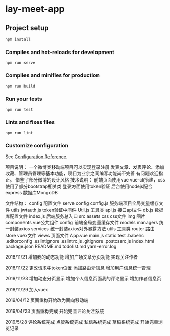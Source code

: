 # lay-meet-app

## Project setup
```
npm install
```

### Compiles and hot-reloads for development
```
npm run serve
```

### Compiles and minifies for production
```
npm run build
```

### Run your tests
```
npm run test
```

### Lints and fixes files
```
npm run lint
```

### Customize configuration
See [Configuration Reference](https://cli.vuejs.org/config/).


项目说明：
一个微博类移动端项目可以实现登录注册 发表文章、发表评论、添加收藏、管理员管理等基本功能，项目为业余之间编写功能尚不完善 有问题欢迎指正。
借鉴了部分微博的设计风格
技术说明：
前端页面使用vue vue-cli搭建，css使用了部分bootstrap相关类
登录方面使用token验证
后台使用nodejs配合express
数据库MongoDB

文件结构：
config 配置文件
serve
  config
    config.js 服务端项目全局变量缓存文件
  utils
    jwtauth.js token验证中间件
    Util.js 工具类
  api.js 接口api文件
  db.js 数据库配置文件
  index.js 后端服务总入口
src
  assets
    css css文件
    img 图片
  components vue公共组件
  config 前端全局变量缓存文件
  models
    managers 统一封装axios
    services 统一封装axios对外暴露方法
    utils 工具类
  router 路由
  store vuex文件
  views 页面文件
  App.vue
  main.js
  static
  test
  .babelrc
  .editorconfig
  .eslintignore
  .eslintrc.js
  .gitignore
  .postcssrc.js
  index.html
  package.json
  README.md
  todolist.md
  yarn-error.log

2018/11/21
增加我的动态功能
增加广场文章分页功能
实现关注作者

2018/11/22
更改请求中token位置
添加路由元信息
增加用户信息统一管理

2018/11/23
增加动态分页显示
增加个人信息页面我的评论显示
增加作者信息页

2018/11/29
加入vuex

2019/04/12
页面重构开始改为面向移动端

2019/04/23
页面重构完成
开始完善评论关注系统

2019/5/28
评论系统完成
点赞系统完成
私信系统完成
草稿系统完成
开始完善浏览记录
